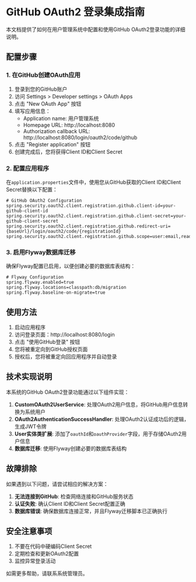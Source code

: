 # GitHub OAuth2 登录集成指南

本文档提供了如何在用户管理系统中配置和使用GitHub OAuth2登录功能的详细说明。

## 配置步骤

### 1. 在GitHub创建OAuth应用

1. 登录到您的GitHub账户
2. 访问 Settings > Developer settings > OAuth Apps
3. 点击 "New OAuth App" 按钮
4. 填写应用信息：
   - Application name: 用户管理系统
   - Homepage URL: http://localhost:8080
   - Authorization callback URL: http://localhost:8080/login/oauth2/code/github
5. 点击 "Register application" 按钮
6. 创建完成后，您将获得Client ID和Client Secret

### 2. 配置应用程序

在`application.properties`文件中，使用您从GitHub获取的Client ID和Client Secret替换以下配置：

```properties
# GitHub OAuth2 Configuration
spring.security.oauth2.client.registration.github.client-id=your-github-client-id
spring.security.oauth2.client.registration.github.client-secret=your-github-client-secret
spring.security.oauth2.client.registration.github.redirect-uri={baseUrl}/login/oauth2/code/{registrationId}
spring.security.oauth2.client.registration.github.scope=user:email,read:user
```

### 3. 启用Flyway数据库迁移

确保Flyway配置已启用，以便创建必要的数据库表结构：

```properties
# Flyway Configuration
spring.flyway.enabled=true
spring.flyway.locations=classpath:db/migration
spring.flyway.baseline-on-migrate=true
```

## 使用方法

1. 启动应用程序
2. 访问登录页面：http://localhost:8080/login
3. 点击 "使用GitHub登录" 按钮
4. 您将被重定向到GitHub授权页面
5. 授权后，您将被重定向回应用程序并自动登录

## 技术实现说明

本系统的GitHub OAuth2登录功能通过以下组件实现：

1. **CustomOAuth2UserService**: 处理OAuth2用户信息，将GitHub用户信息转换为系统用户
2. **OAuth2AuthenticationSuccessHandler**: 处理OAuth2认证成功后的逻辑，生成JWT令牌
3. **User实体类扩展**: 添加了`oauthId`和`oauthProvider`字段，用于存储OAuth2用户信息
4. **数据库迁移**: 使用Flyway创建必要的数据库表结构

## 故障排除

如果遇到以下问题，请尝试相应的解决方案：

1. **无法连接到GitHub**: 检查网络连接和GitHub服务状态
2. **认证失败**: 确认Client ID和Client Secret配置正确
3. **数据库错误**: 确保数据库连接正常，并且Flyway迁移脚本已正确执行

## 安全注意事项

1. 不要在代码中硬编码Client Secret
2. 定期检查和更新OAuth2配置
3. 监控异常登录活动

如需更多帮助，请联系系统管理员。
